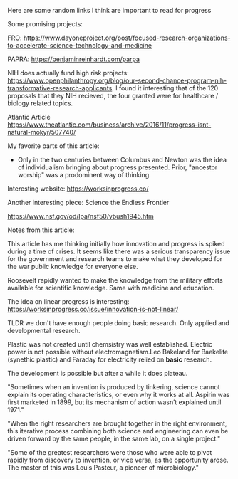 Here are some random links I think are important to read for progress

Some promising projects:

FRO: https://www.dayoneproject.org/post/focused-research-organizations-to-accelerate-science-technology-and-medicine

PAPRA: https://benjaminreinhardt.com/parpa

NIH does actually fund high risk projects: https://www.openphilanthropy.org/blog/our-second-chance-program-nih-transformative-research-applicants. I found it interesting that of the 120 proposals that they NIH recieved, the four granted were for healthcare / biology related topics. 

Atlantic Article
https://www.theatlantic.com/business/archive/2016/11/progress-isnt-natural-mokyr/507740/

My favorite parts of this article:

* Only in the two centuries between Columbus and Newton was the idea of individualism bringing about progress presented. Prior, "ancestor worship" was a prodominent way of thinking.

Interesting website:
https://worksinprogress.co/


Another interesting piece: Science the Endless Frontier

https://www.nsf.gov/od/lpa/nsf50/vbush1945.htm

Notes from this article:

This article has me thinking initially how innovation and progress is spiked during a time of crises. It seems like there was a serious transparency issue for the government and research teams to make what they developed for the war public knowledge for everyone else.

Roosevelt rapidly wanted to make the knowledge from the military efforts available for scientific knowledge. Same with medicine and education.


The idea on linear progress is interesting: https://worksinprogress.co/issue/innovation-is-not-linear/

TLDR we don't have enough people doing basic research. Only applied and developmental research.

Plastic was not created until chemsistry was well established. Electric power is not possible without electromagnetism.Leo Bakeland for Baekelite (synethic plastic) and Faraday for electricity relied on **basic** research.

The development is possible but after a while it does plateau.

"Sometimes when an invention is produced by tinkering, science cannot explain its operating characteristics, or even why it works at all. Aspirin was first marketed in 1899, but its mechanism of action wasn’t explained until 1971."

"When the right researchers are brought together in the right environment, this iterative process combining both science and engineering can even be driven forward by the same people, in the same lab, on a single project."

"Some of the greatest researchers were those who were able to pivot rapidly from discovery to invention, or vice versa, as the opportunity arose. The master of this was Louis Pasteur, a pioneer of microbiology."
